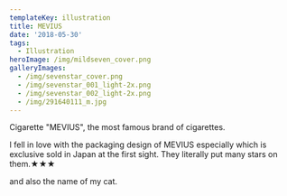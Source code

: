 ```yaml
---
templateKey: illustration
title: MEVIUS
date: '2018-05-30'
tags:
  - Illustration
heroImage: /img/mildseven_cover.png
galleryImages:
  - /img/sevenstar_cover.png
  - /img/sevenstar_001_light-2x.png
  - /img/sevenstar_002_light-2x.png
  - /img/291640111_m.jpg
---
```

Cigarette "MEVIUS", the most famous brand of cigarettes.

I fell in love with the packaging design of MEVIUS especially which is exclusive sold in Japan at the first sight. They literally put many stars on them.★★★

and also the name of my cat.
